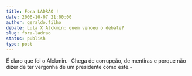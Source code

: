 ```yaml
---
title: Fora LADRÃO !
date: 2006-10-07 21:00:00
author: geraldo.filho
debate: Lula X Alckmin: quem venceu o debate?
slug: fora-ladrao
status: publish 
type: post
---
```


É claro que foi o Alckmin.- Chega de corrupção, de mentiras e porque não dizer de ter vergonha de um presidente como este.-
